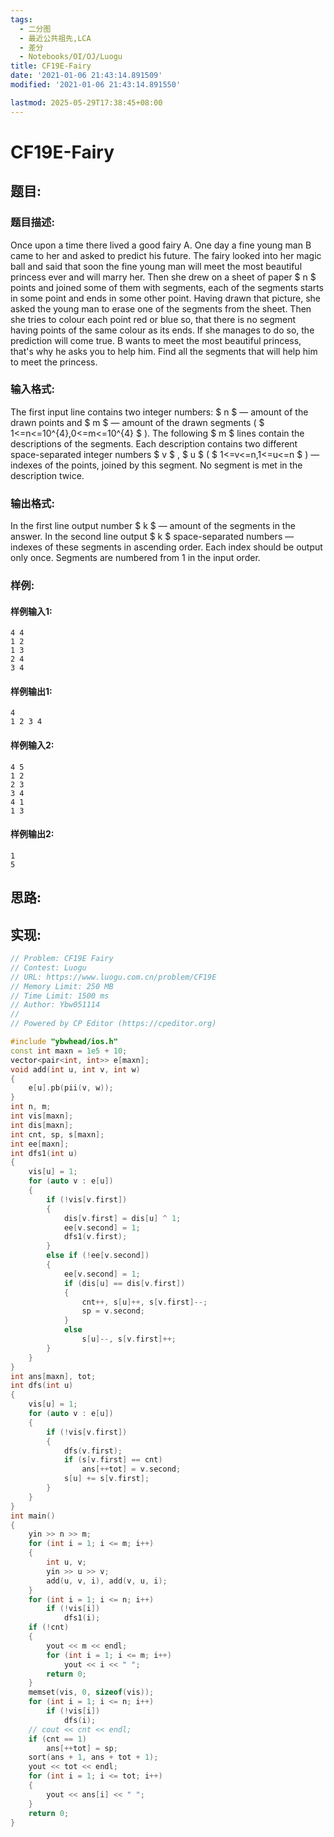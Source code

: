 ```yaml
---
tags: 
  - 二分图
  - 最近公共祖先,LCA
  - 差分
  - Notebooks/OI/OJ/Luogu
title: CF19E-Fairy
date: '2021-01-06 21:43:14.891509'
modified: '2021-01-06 21:43:14.891550'

lastmod: 2025-05-29T17:38:45+08:00
---
```

# CF19E-Fairy
## 题目:
### 题目描述:
Once upon a time there lived a good fairy A. One day a fine young man B came to her and asked to predict his future. The fairy looked into her magic ball and said that soon the fine young man will meet the most beautiful princess ever and will marry her. Then she drew on a sheet of paper $ n $ points and joined some of them with segments, each of the segments starts in some point and ends in some other point. Having drawn that picture, she asked the young man to erase one of the segments from the sheet. Then she tries to colour each point red or blue so, that there is no segment having points of the same colour as its ends. If she manages to do so, the prediction will come true. B wants to meet the most beautiful princess, that's why he asks you to help him. Find all the segments that will help him to meet the princess.
### 输入格式:
The first input line contains two integer numbers: $ n $ — amount of the drawn points and $ m $ — amount of the drawn segments ( $ 1<=n<=10^{4},0<=m<=10^{4} $ ). The following $ m $ lines contain the descriptions of the segments. Each description contains two different space-separated integer numbers $ v $ , $ u $ ( $ 1<=v<=n,1<=u<=n $ ) — indexes of the points, joined by this segment. No segment is met in the description twice.
### 输出格式:
In the first line output number $ k $ — amount of the segments in the answer. In the second line output $ k $ space-separated numbers — indexes of these segments in ascending order. Each index should be output only once. Segments are numbered from 1 in the input order.
### 样例:
#### 样例输入1:
```
4 4
1 2
1 3
2 4
3 4

```
#### 样例输出1:
```
4
1 2 3 4 
```
#### 样例输入2:
```
4 5
1 2
2 3
3 4
4 1
1 3

```
#### 样例输出2:
```
1
5 
```
## 思路:

## 实现:
```cpp
// Problem: CF19E Fairy
// Contest: Luogu
// URL: https://www.luogu.com.cn/problem/CF19E
// Memory Limit: 250 MB
// Time Limit: 1500 ms
// Author: Ybw051114
//
// Powered by CP Editor (https://cpeditor.org)

#include "ybwhead/ios.h"
const int maxn = 1e5 + 10;
vector<pair<int, int>> e[maxn];
void add(int u, int v, int w)
{
    e[u].pb(pii(v, w));
}
int n, m;
int vis[maxn];
int dis[maxn];
int cnt, sp, s[maxn];
int ee[maxn];
int dfs1(int u)
{
    vis[u] = 1;
    for (auto v : e[u])
    {
        if (!vis[v.first])
        {
            dis[v.first] = dis[u] ^ 1;
            ee[v.second] = 1;
            dfs1(v.first);
        }
        else if (!ee[v.second])
        {
            ee[v.second] = 1;
            if (dis[u] == dis[v.first])
            {
                cnt++, s[u]++, s[v.first]--;
                sp = v.second;
            }
            else
                s[u]--, s[v.first]++;
        }
    }
}
int ans[maxn], tot;
int dfs(int u)
{
    vis[u] = 1;
    for (auto v : e[u])
    {
        if (!vis[v.first])
        {
            dfs(v.first);
            if (s[v.first] == cnt)
                ans[++tot] = v.second;
            s[u] += s[v.first];
        }
    }
}
int main()
{
    yin >> n >> m;
    for (int i = 1; i <= m; i++)
    {
        int u, v;
        yin >> u >> v;
        add(u, v, i), add(v, u, i);
    }
    for (int i = 1; i <= n; i++)
        if (!vis[i])
            dfs1(i);
    if (!cnt)
    {
        yout << m << endl;
        for (int i = 1; i <= m; i++)
            yout << i << " ";
        return 0;
    }
    memset(vis, 0, sizeof(vis));
    for (int i = 1; i <= n; i++)
        if (!vis[i])
            dfs(i);
    // cout << cnt << endl;
    if (cnt == 1)
        ans[++tot] = sp;
    sort(ans + 1, ans + tot + 1);
    yout << tot << endl;
    for (int i = 1; i <= tot; i++)
    {
        yout << ans[i] << " ";
    }
    return 0;
}
```
